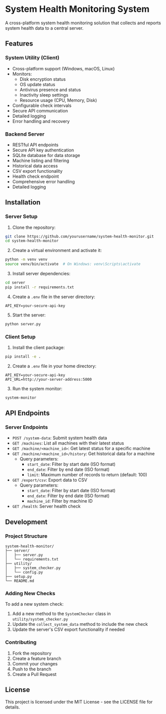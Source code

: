 # System Health Monitoring System

A cross-platform system health monitoring solution that collects and reports system health data to a central server.

## Features

### System Utility (Client)
- Cross-platform support (Windows, macOS, Linux)
- Monitors:
  - Disk encryption status
  - OS update status
  - Antivirus presence and status
  - Inactivity sleep settings
  - Resource usage (CPU, Memory, Disk)
- Configurable check intervals
- Secure API communication
- Detailed logging
- Error handling and recovery

### Backend Server
- RESTful API endpoints
- Secure API key authentication
- SQLite database for data storage
- Machine listing and filtering
- Historical data access
- CSV export functionality
- Health check endpoint
- Comprehensive error handling
- Detailed logging

## Installation

### Server Setup

1. Clone the repository:
```bash
git clone https://github.com/yourusername/system-health-monitor.git
cd system-health-monitor
```

2. Create a virtual environment and activate it:
```bash
python -m venv venv
source venv/bin/activate  # On Windows: venv\Scripts\activate
```

3. Install server dependencies:
```bash
cd server
pip install -r requirements.txt
```

4. Create a `.env` file in the server directory:
```
API_KEY=your-secure-api-key
```

5. Start the server:
```bash
python server.py
```

### Client Setup

1. Install the client package:
```bash
pip install -e .
```

2. Create a `.env` file in your home directory:
```
API_KEY=your-secure-api-key
API_URL=http://your-server-address:5000
```

3. Run the system monitor:
```bash
system-monitor
```

## API Endpoints

### Server Endpoints

- `POST /system-data`: Submit system health data
- `GET /machines`: List all machines with their latest status
- `GET /machine/<machine_id>`: Get latest status for a specific machine
- `GET /machine/<machine_id>/history`: Get historical data for a machine
  - Query parameters:
    - `start_date`: Filter by start date (ISO format)
    - `end_date`: Filter by end date (ISO format)
    - `limit`: Maximum number of records to return (default: 100)
- `GET /export/csv`: Export data to CSV
  - Query parameters:
    - `start_date`: Filter by start date (ISO format)
    - `end_date`: Filter by end date (ISO format)
    - `machine_id`: Filter by machine ID
- `GET /health`: Server health check

## Development

### Project Structure
```
system-health-monitor/
├── server/
│   ├── server.py
│   └── requirements.txt
├── utility/
│   ├── system_checker.py
│   └── config.py
├── setup.py
└── README.md
```

### Adding New Checks

To add a new system check:

1. Add a new method to the `SystemChecker` class in `utility/system_checker.py`
2. Update the `collect_system_data` method to include the new check
3. Update the server's CSV export functionality if needed

### Contributing

1. Fork the repository
2. Create a feature branch
3. Commit your changes
4. Push to the branch
5. Create a Pull Request

## License

This project is licensed under the MIT License - see the LICENSE file for details. 